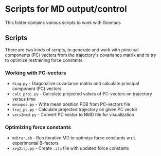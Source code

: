 # Scripts for MD output/control

This folder contains various scripts to work with Gromacs

## Scripts

There are two kinds of scripts, to generate and work with principal components (PC) vectors from the trajectory's covariance matrix and to try to optimize restraining force constants.

### Working with PC-vectors
 * `diag.py` - Diagonalize covariance matrix and calculate principal component (PC) vectors
 * `calc_proj.py` - Calculate projected values of PC-vectors on trajectory versus time
 * `meanpos.py` - Write mean position PDB from PC-vectors file
 * `traj_pc.py` - Calculate projected trajectory on given PC vector
 * `vecs2nmd.py` - Convert PC vector to NMD file for visualization

### Optimizing force constants
 * `mditer.sh` - Run iterative MD to optimize force constants w.r.t. experimental B-factors
 * `xvg2itp.py` - Create `.itp` file with updated force constants
